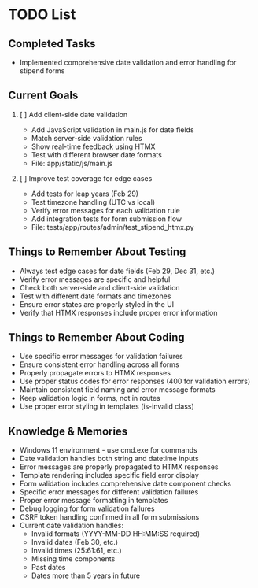 # TODO List

## Completed Tasks
- Implemented comprehensive date validation and error handling for stipend forms

## Current Goals
1. [ ] Add client-side date validation
   - Add JavaScript validation in main.js for date fields
   - Match server-side validation rules
   - Show real-time feedback using HTMX
   - Test with different browser date formats
   - File: app/static/js/main.js

2. [ ] Improve test coverage for edge cases
   - Add tests for leap years (Feb 29)
   - Test timezone handling (UTC vs local)
   - Verify error messages for each validation rule
   - Add integration tests for form submission flow
   - File: tests/app/routes/admin/test_stipend_htmx.py

## Things to Remember About Testing
- Always test edge cases for date fields (Feb 29, Dec 31, etc.)
- Verify error messages are specific and helpful
- Check both server-side and client-side validation
- Test with different date formats and timezones
- Ensure error states are properly styled in the UI
- Verify that HTMX responses include proper error information

## Things to Remember About Coding
- Use specific error messages for validation failures
- Ensure consistent error handling across all forms
- Properly propagate errors to HTMX responses
- Use proper status codes for error responses (400 for validation errors)
- Maintain consistent field naming and error message formats
- Keep validation logic in forms, not in routes
- Use proper error styling in templates (is-invalid class)

## Knowledge & Memories
- Windows 11 environment - use cmd.exe for commands
- Date validation handles both string and datetime inputs
- Error messages are properly propagated to HTMX responses
- Template rendering includes specific field error display
- Form validation includes comprehensive date component checks
- Specific error messages for different validation failures
- Proper error message formatting in templates
- Debug logging for form validation failures
- CSRF token handling confirmed in all form submissions
- Current date validation handles:
  - Invalid formats (YYYY-MM-DD HH:MM:SS required)
  - Invalid dates (Feb 30, etc.)
  - Invalid times (25:61:61, etc.)
  - Missing time components
  - Past dates
  - Dates more than 5 years in future

